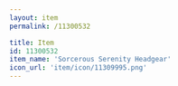 ```yaml
---
layout: item
permalink: /11300532

title: Item
id: 11300532
item_name: 'Sorcerous Serenity Headgear'
icon_url: 'item/icon/11309995.png'
---
```

